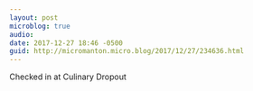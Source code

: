 ```yaml
---
layout: post
microblog: true
audio: 
date: 2017-12-27 18:46 -0500
guid: http://micromanton.micro.blog/2017/12/27/234636.html
---
```

Checked in at Culinary Dropout
